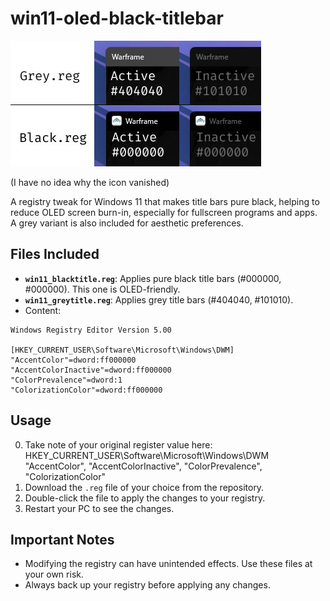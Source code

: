# win11-oled-black-titlebar

![Comparison](https://github.com/QinnShou/win11-oled-black-titlebar/blob/main/github%20demo%20title.jpg) 

(I have no idea why the icon vanished)

A registry tweak for Windows 11 that makes title bars pure black, helping to reduce OLED screen burn-in, especially for fullscreen programs and apps. A grey variant is also included for aesthetic preferences.

## Files Included
- **`win11_blacktitle.reg`**: Applies pure black title bars (#000000, #000000). This one is OLED-friendly.
- **`win11_greytitle.reg`**: Applies grey title bars (#404040, #101010).
- Content:

```reg
Windows Registry Editor Version 5.00

[HKEY_CURRENT_USER\Software\Microsoft\Windows\DWM]
"AccentColor"=dword:ff000000
"AccentColorInactive"=dword:ff000000
"ColorPrevalence"=dword:1
"ColorizationColor"=dword:ff000000
```


## Usage
0. Take note of your original register value here: HKEY_CURRENT_USER\Software\Microsoft\Windows\DWM
   "AccentColor", "AccentColorInactive", "ColorPrevalence", "ColorizationColor"
1. Download the `.reg` file of your choice from the repository.
2. Double-click the file to apply the changes to your registry.
3. Restart your PC to see the changes.

## Important Notes
- Modifying the registry can have unintended effects. Use these files at your own risk.
- Always back up your registry before applying any changes.
